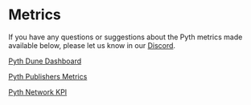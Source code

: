 # Metrics

If you have any questions or suggestions about the Pyth metrics made available below, please let us know in our [Discord](https://discord.gg/invite/PythNetwork).

[Pyth Dune Dashboard](dune-dashboard.md) 

[Pyth Publishers Metrics](publisher-metrics.md) 

[Pyth Network KPI](kpi.md)